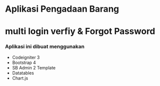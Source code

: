 # Aplikasi Pengadaan Barang<br/>
# multi login verfiy & Forgot Password

### Aplikasi ini dibuat menggunakan
- Codeigniter 3
- Bootstrap 4
- SB Admin 2 Template
- Datatables
- Chart.js

